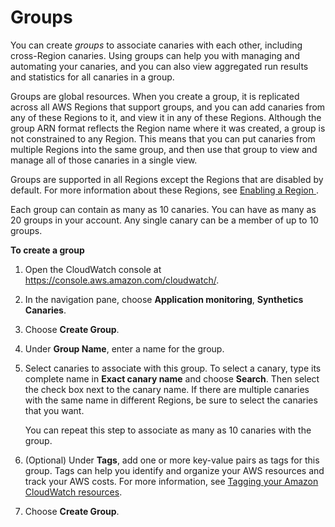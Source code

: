 # Groups<a name="CloudWatch_Synthetics_Groups"></a>

You can create *groups* to associate canaries with each other, including cross\-Region canaries\. Using groups can help you with managing and automating your canaries, and you can also view aggregated run results and statistics for all canaries in a group\. 

Groups are global resources\. When you create a group, it is replicated across all AWS Regions that support groups, and you can add canaries from any of these Regions to it, and view it in any of these Regions\. Although the group ARN format reflects the Region name where it was created, a group is not constrained to any Region\. This means that you can put canaries from multiple Regions into the same group, and then use that group to view and manage all of those canaries in a single view\.

Groups are supported in all Regions except the Regions that are disabled by default\. For more information about these Regions, see [Enabling a Region ](https://docs.aws.amazon.com/general/latest/gr/rande-manage.html#rande-manage-enable)\.

Each group can contain as many as 10 canaries\. You can have as many as 20 groups in your account\. Any single canary can be a member of up to 10 groups\.

**To create a group**

1. Open the CloudWatch console at [https://console\.aws\.amazon\.com/cloudwatch/](https://console.aws.amazon.com/cloudwatch/)\.

1. In the navigation pane, choose **Application monitoring**, **Synthetics Canaries**\.

   

1. Choose **Create Group**\.

1. Under **Group Name**, enter a name for the group\. 

1. Select canaries to associate with this group\. To select a canary, type its complete name in **Exact canary name** and choose **Search**\. Then select the check box next to the canary name\. If there are multiple canaries with the same name in different Regions, be sure to select the canaries that you want\.

   You can repeat this step to associate as many as 10 canaries with the group\.

1. \(Optional\) Under **Tags**, add one or more key\-value pairs as tags for this group\. Tags can help you identify and organize your AWS resources and track your AWS costs\. For more information, see [Tagging your Amazon CloudWatch resources](CloudWatch-Tagging.md)\.

1. Choose **Create Group**\.